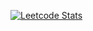 [![Leetcode Stats](https://leetcard.jacoblin.cool/LukasKava?ext=activity&border=0&radius=20&theme=dark)](https://leetcode.com/LukasKava/)
